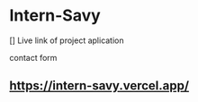# Intern-Savy


[] Live link of project aplication

contact form 
 ## https://intern-savy.vercel.app/

